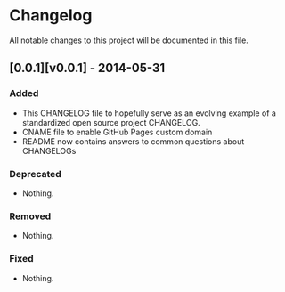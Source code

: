 # Changelog
All notable changes to this project will be documented in this file.

## [0.0.1][v0.0.1] - 2014-05-31

### Added
- This CHANGELOG file to hopefully serve as an evolving example of a standardized open source project CHANGELOG.
- CNAME file to enable GitHub Pages custom domain
- README now contains answers to common questions about CHANGELOGs

### Deprecated
- Nothing.

### Removed
- Nothing.

### Fixed
- Nothing.

